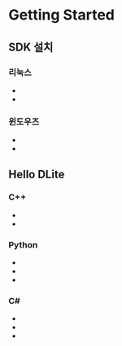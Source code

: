 # Getting Started

## SDK 설치

### 리눅스
* 
* 

### 윈도우즈
*
* 

## Hello DLite

### C++
* 
*

### Python
*
*
*

### C#
*
*
*